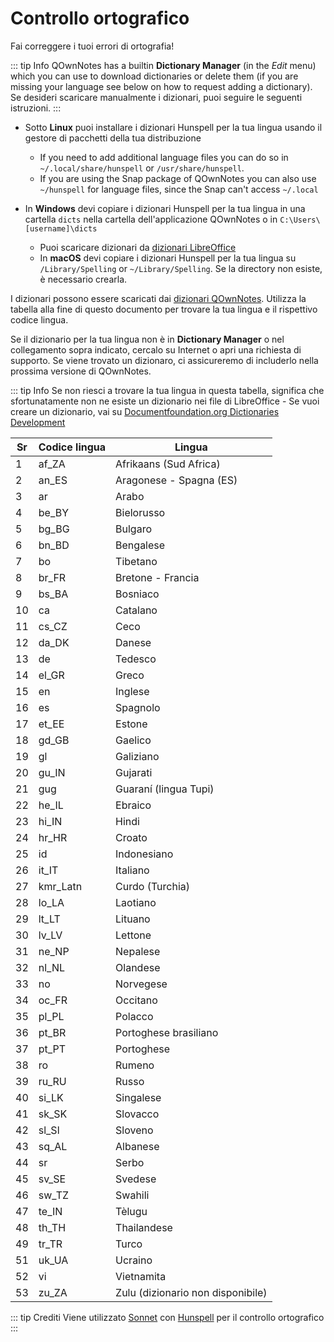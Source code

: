 # Controllo ortografico

Fai correggere i tuoi errori di ortografia!

::: tip Info
QOwnNotes has a builtin **Dictionary Manager** (in the _Edit_ menu) which you can use to download dictionaries or delete them (if you are missing your language see below on how to request adding a dictionary). Se desideri scaricare manualmente i dizionari, puoi seguire le seguenti istruzioni.
:::

- Sotto **Linux** puoi installare i dizionari Hunspell per la tua lingua usando il gestore di pacchetti della tua distribuzione

  - If you need to add additional language files you can do so in `~/.local/share/hunspell` or `/usr/share/hunspell`.
  - If you are using the Snap package of QOwnNotes you can also use `~/hunspell` for language files, since the Snap can't access `~/.local`

- In **Windows** devi copiare i dizionari Hunspell per la tua lingua in una cartella `dicts` nella cartella dell'applicazione QOwnNotes o in `C:\Users\[username]\dicts`
  - Puoi scaricare dizionari da [dizionari LibreOffice](https://github.com/LibreOffice/dictionaries)
  - In **macOS** devi copiare i dizionari Hunspell per la tua lingua su `/Library/Spelling` or `~/Library/Spelling`. Se la directory non esiste, è necessario crearla.

I dizionari possono essere scaricati dai [dizionari QOwnNotes](https://github.com/qownnotes/dictionaries). Utilizza la tabella alla fine di questo documento per trovare la tua lingua e il rispettivo codice lingua.

Se il dizionario per la tua lingua non è in **Dictionary Manager** o nel collegamento sopra indicato, cercalo su Internet o apri una richiesta di supporto. Se viene trovato un dizionaro, ci assicureremo di includerlo nella prossima versione di QOwnNotes.

::: tip Info
Se non riesci a trovare la tua lingua in questa tabella, significa che sfortunatamente non ne esiste un dizionario nei file di LibreOffice - Se vuoi creare un dizionario, vai su [Documentfoundation.org Dictionaries Development](https://wiki.documentfoundation.org/Development/Dictionaries)

| Sr | Codice lingua | Lingua                            |
| -- | ------------- | --------------------------------- |
| 1  | af_ZA         | Afrikaans (Sud Africa)            |
| 2  | an_ES         | Aragonese - Spagna (ES)           |
| 3  | ar            | Arabo                             |
| 4  | be_BY         | Bielorusso                        |
| 5  | bg_BG         | Bulgaro                           |
| 6  | bn_BD         | Bengalese                         |
| 7  | bo            | Tibetano                          |
| 8  | br_FR         | Bretone - Francia                 |
| 9  | bs_BA         | Bosniaco                          |
| 10 | ca            | Catalano                          |
| 11 | cs_CZ         | Ceco                              |
| 12 | da_DK         | Danese                            |
| 13 | de            | Tedesco                           |
| 14 | el_GR         | Greco                             |
| 15 | en            | Inglese                           |
| 16 | es            | Spagnolo                          |
| 17 | et_EE         | Estone                            |
| 18 | gd_GB         | Gaelico                           |
| 19 | gl            | Galiziano                         |
| 20 | gu_IN         | Gujarati                          |
| 21 | gug           | Guaraní (lingua Tupi)             |
| 22 | he_IL         | Ebraico                           |
| 23 | hi_IN         | Hindi                             |
| 24 | hr_HR         | Croato                            |
| 25 | id            | Indonesiano                       |
| 26 | it_IT         | Italiano                          |
| 27 | kmr_Latn      | Curdo (Turchia)                   |
| 28 | lo_LA         | Laotiano                          |
| 29 | lt_LT         | Lituano                           |
| 30 | lv_LV         | Lettone                           |
| 31 | ne_NP         | Nepalese                          |
| 32 | nl_NL         | Olandese                          |
| 33 | no            | Norvegese                         |
| 34 | oc_FR         | Occitano                          |
| 35 | pl_PL         | Polacco                           |
| 36 | pt_BR         | Portoghese brasiliano             |
| 37 | pt_PT         | Portoghese                        |
| 38 | ro            | Rumeno                            |
| 39 | ru_RU         | Russo                             |
| 40 | si_LK         | Singalese                         |
| 41 | sk_SK         | Slovacco                          |
| 42 | sl_Sl         | Sloveno                           |
| 43 | sq_AL         | Albanese                          |
| 44 | sr            | Serbo                             |
| 45 | sv_SE         | Svedese                           |
| 46 | sw_TZ         | Swahili                           |
| 47 | te_IN         | Tèlugu                            |
| 48 | th_TH         | Thailandese                       |
| 49 | tr_TR         | Turco                             |
| 51 | uk_UA         | Ucraino                           |
| 52 | vi            | Vietnamita                        |
| 53 | zu_ZA         | Zulu (dizionario non disponibile) |

::: tip
Crediti Viene utilizzato [Sonnet](https://github.com/KDE/sonnet) con [Hunspell](https://hunspell.github.io/) per il controllo ortografico
:::
